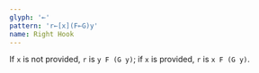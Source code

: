 ```yaml
---
glyph: '⟜'
pattern: 'r←[x](F⟜G)y'
name: Right Hook
---
```


If `x` is not provided, `r` is `y F (G y)`; if `x` is provided, `r` is `x F (G y)`.